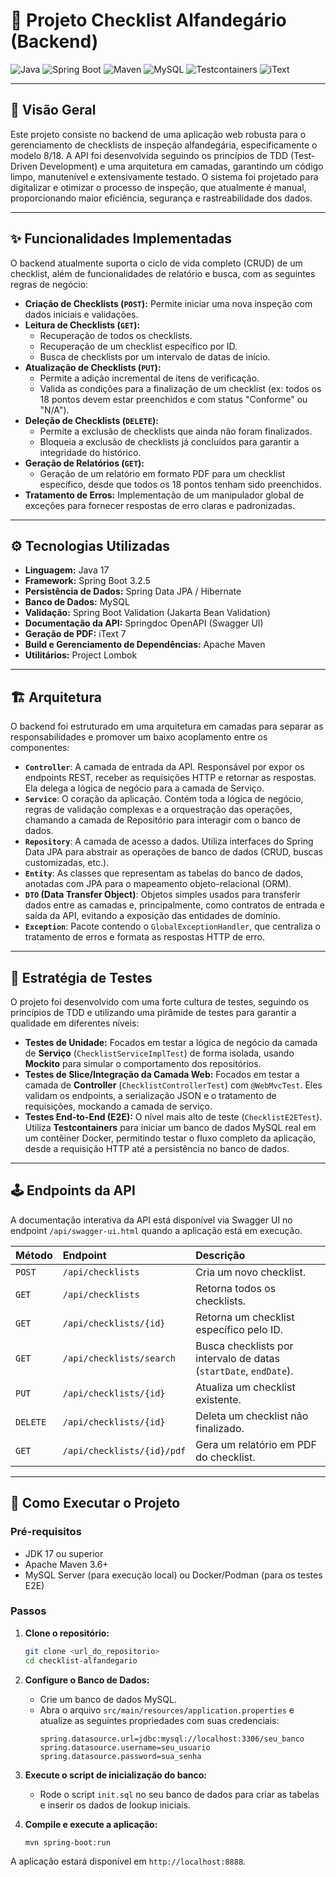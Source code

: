 # 🚢 Projeto Checklist Alfandegário (Backend)

![Java](https://img.shields.io/badge/Java-17-orange.svg)
![Spring Boot](https://img.shields.io/badge/Spring%20Boot-3.2.5-brightgreen.svg)
![Maven](https://img.shields.io/badge/Maven-3.6%2B-blue.svg)
![MySQL](https://img.shields.io/badge/MySQL-8.0-blue.svg)
![Testcontainers](https://img.shields.io/badge/Testcontainers-✓-2496ED?logo=testcontainers)
![iText](https://img.shields.io/badge/iText%207-PDF-orange)

---

## 🚀 Visão Geral

Este projeto consiste no backend de uma aplicação web robusta para o gerenciamento de checklists de inspeção alfandegária, especificamente o modelo 8/18. A API foi desenvolvida seguindo os princípios de TDD (Test-Driven Development) e uma arquitetura em camadas, garantindo um código limpo, manutenível e extensivamente testado. O sistema foi projetado para digitalizar e otimizar o processo de inspeção, que atualmente é manual, proporcionando maior eficiência, segurança e rastreabilidade dos dados.

---

## ✨ Funcionalidades Implementadas

O backend atualmente suporta o ciclo de vida completo (CRUD) de um checklist, além de funcionalidades de relatório e busca, com as seguintes regras de negócio:

* **Criação de Checklists (`POST`):** Permite iniciar uma nova inspeção com dados iniciais e validações.
* **Leitura de Checklists (`GET`):**
    * Recuperação de todos os checklists.
    * Recuperação de um checklist específico por ID.
    * Busca de checklists por um intervalo de datas de início.
* **Atualização de Checklists (`PUT`):**
    * Permite a adição incremental de itens de verificação.
    * Valida as condições para a finalização de um checklist (ex: todos os 18 pontos devem estar preenchidos e com status "Conforme" ou "N/A").
* **Deleção de Checklists (`DELETE`):**
    * Permite a exclusão de checklists que ainda não foram finalizados.
    * Bloqueia a exclusão de checklists já concluídos para garantir a integridade do histórico.
* **Geração de Relatórios (`GET`):**
    * Geração de um relatório em formato PDF para um checklist específico, desde que todos os 18 pontos tenham sido preenchidos.
* **Tratamento de Erros:** Implementação de um manipulador global de exceções para fornecer respostas de erro claras e padronizadas.

---

## ⚙️ Tecnologias Utilizadas

* **Linguagem:** Java 17
* **Framework:** Spring Boot 3.2.5
* **Persistência de Dados:** Spring Data JPA / Hibernate
* **Banco de Dados:** MySQL
* **Validação:** Spring Boot Validation (Jakarta Bean Validation)
* **Documentação da API:** Springdoc OpenAPI (Swagger UI)
* **Geração de PDF:** iText 7
* **Build e Gerenciamento de Dependências:** Apache Maven
* **Utilitários:** Project Lombok

---

## 🏗️ Arquitetura

O backend foi estruturado em uma arquitetura em camadas para separar as responsabilidades e promover um baixo acoplamento entre os componentes:

-   **`Controller`**: A camada de entrada da API. Responsável por expor os endpoints REST, receber as requisições HTTP e retornar as respostas. Ela delega a lógica de negócio para a camada de Serviço.
-   **`Service`**: O coração da aplicação. Contém toda a lógica de negócio, regras de validação complexas e a orquestração das operações, chamando a camada de Repositório para interagir com o banco de dados.
-   **`Repository`**: A camada de acesso a dados. Utiliza interfaces do Spring Data JPA para abstrair as operações de banco de dados (CRUD, buscas customizadas, etc.).
-   **`Entity`**: As classes que representam as tabelas do banco de dados, anotadas com JPA para o mapeamento objeto-relacional (ORM).
-   **`DTO` (Data Transfer Object)**: Objetos simples usados para transferir dados entre as camadas e, principalmente, como contratos de entrada e saída da API, evitando a exposição das entidades de domínio.
-   **`Exception`**: Pacote contendo o `GlobalExceptionHandler`, que centraliza o tratamento de erros e formata as respostas HTTP de erro.

---

## 🧪 Estratégia de Testes

O projeto foi desenvolvido com uma forte cultura de testes, seguindo os princípios de TDD e utilizando uma pirâmide de testes para garantir a qualidade em diferentes níveis:

* **Testes de Unidade:** Focados em testar a lógica de negócio da camada de **Serviço** (`ChecklistServiceImplTest`) de forma isolada, usando **Mockito** para simular o comportamento dos repositórios.
* **Testes de Slice/Integração da Camada Web:** Focados em testar a camada de **Controller** (`ChecklistControllerTest`) com `@WebMvcTest`. Eles validam os endpoints, a serialização JSON e o tratamento de requisições, mockando a camada de serviço.
* **Testes End-to-End (E2E):** O nível mais alto de teste (`ChecklistE2ETest`). Utiliza **Testcontainers** para iniciar um banco de dados MySQL real em um contêiner Docker, permitindo testar o fluxo completo da aplicação, desde a requisição HTTP até a persistência no banco de dados.

---

## 🕹️ Endpoints da API

A documentação interativa da API está disponível via Swagger UI no endpoint `/api/swagger-ui.html` quando a aplicação está em execução.

| Método   | Endpoint                      | Descrição                                               |
| :------- | :---------------------------- | :-------------------------------------------------------- |
| `POST`   | `/api/checklists`             | Cria um novo checklist.                                   |
| `GET`    | `/api/checklists`             | Retorna todos os checklists.                              |
| `GET`    | `/api/checklists/{id}`        | Retorna um checklist específico pelo ID.                  |
| `GET`    | `/api/checklists/search`      | Busca checklists por intervalo de datas (`startDate`, `endDate`). |
| `PUT`    | `/api/checklists/{id}`        | Atualiza um checklist existente.                          |
| `DELETE` | `/api/checklists/{id}`        | Deleta um checklist não finalizado.                       |
| `GET`    | `/api/checklists/{id}/pdf`    | Gera um relatório em PDF do checklist.                    |

---

## 🏁 Como Executar o Projeto

### Pré-requisitos

* JDK 17 ou superior
* Apache Maven 3.6+
* MySQL Server (para execução local) ou Docker/Podman (para os testes E2E)

### Passos

1.  **Clone o repositório:**
    ```bash
    git clone <url_do_repositorio>
    cd checklist-alfandegario
    ```

2.  **Configure o Banco de Dados:**
    -   Crie um banco de dados MySQL.
    -   Abra o arquivo `src/main/resources/application.properties` e atualize as seguintes propriedades com suas credenciais:
        ```properties
        spring.datasource.url=jdbc:mysql://localhost:3306/seu_banco
        spring.datasource.username=seu_usuario
        spring.datasource.password=sua_senha
        ```

3.  **Execute o script de inicialização do banco:**
    -   Rode o script `init.sql` no seu banco de dados para criar as tabelas e inserir os dados de lookup iniciais.

4.  **Compile e execute a aplicação:**
    ```bash
    mvn spring-boot:run
    ```

A aplicação estará disponível em `http://localhost:8888`.
